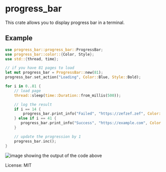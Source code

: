 # progress_bar

This crate allows you to display progress bar in a terminal.

## Example

```rust
use progress_bar::progress_bar::ProgressBar;
use progress_bar::color::{Color, Style};
use std::{thread, time};

// if you have 81 pages to load
let mut progress_bar = ProgressBar::new(81);
progress_bar.set_action("Loading", Color::Blue, Style::Bold);

for i in 0..81 {
    // load page
    thread::sleep(time::Duration::from_millis(500));

    // log the result
    if i == 14 {
        progress_bar.print_info("Failed", "https://zefzef.zef", Color::Red, Style::Normal);
    } else if i == 41 {
       progress_bar.print_info("Success", "https://example.com", Color::Green, Style::Bold);
    }

    // update the progression by 1
    progress_bar.inc();
}
```

![image showing the output of the code above](https://mubelotix.dev/images/progress_bar_example1.png "Output")

License: MIT
